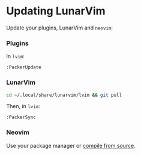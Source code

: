 # Updating LunarVim

Update your plugins, LunarVim and `neovim`:

### Plugins

In `lvim`:

```vim
:PackerUpdate
```

### LunarVim

```bash
cd ~/.local/share/lunarvim/lvim && git pull
```

Then, in `lvim`:

```vim
:PackerSync
```

### Neovim

Use your package manager or [compile from source](./dev/#compiling-neovim-from-source).
